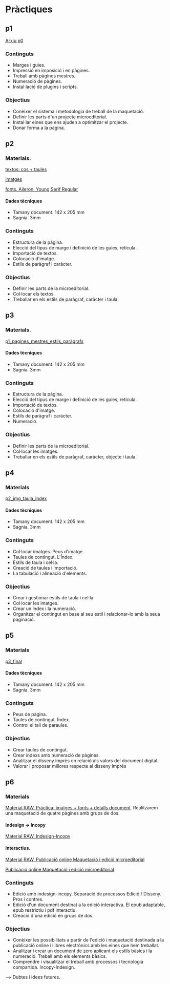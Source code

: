 # Pràctiques

## p1

[Arxiu p0](p0.zip)

### Continguts
* Marges i guies.
* Impressió en imposició i en pàgines.
* Treball amb pàgines mestres.
* Numeració de pàgines.
* Instal·lació de plugins i scripts.
### Objectius
* Conèixer el sistema i metodologia de treball de la maquetació.
* Definir les parts d'un projecte microeditorial.
* Instal·lar eines que ens ajuden a optimitzar el projecte.
* Donar forma a la pàgina.


## p2

### Materials.

[textos: cos + taules](textos.zip)

[imatges](img.zip)

[fonts. Aileron. Young Serif Regular](fonts.zip)

#### Dades tècniques
* Tamany document. 142 x 205 mm
* Sagnia. 3mm
### Continguts
* Estructura de la pàgina.
* Elecció del tipus de marge i definició de les guies, retícula.
* Importació de textos.
* Colocació d'imatge.
* Estils de paràgraf i caràcter.
### Objectius
* Definir les parts de la microeditorial.
* Col·locar els textos.
* Treballar en els estils de paràgraf, caràcter i taula.

## p3

### Materials.

[p1_pagines_mestres_estils_paràgrafs](p1_vtext.zip)

#### Dades tècniques
* Tamany document. 142 x 205 mm
* Sagnia. 3mm
### Continguts
* Estructura de la pàgina.
* Elecció del tipus de marge i definició de les guies, retícula.
* Importació de textos.
* Colocació d'imatge.
* Estils de paràgraf i caràcter.
* Numeració.
### Objectius
* Definir les parts de la microeditorial.
* Col·locar les imatges.
* Treballar en els estils de paràgraf, caràcter, objecte i taula.

## p4

### Materials
[p2_img_taula_index](p2_img_taula_index.zip)

#### Dades tècniques
* Tamany document. 142 x 205 mm
* Sagnia. 3mm
### Continguts
* Col·locar imatges. Peus d'imatge.
* Taules de contingut. L'Índex.
* Estils de taula i cel·la.
* Creació de taules i importació.
* La tabulació i alineació d'elements.
### Objectius
* Crear i gestionar estils de taula i cel·la.
* Col·locar les imatges.
* Crear un índex i la numeració.
* Organitzar el contingut en base al seu estil i relacionar-lo amb la seua paginació.

## p5

### Materials
[p3_final](p3_final.zip)
#### Dades tècniques
* Tamany document. 142 x 205 mm
* Sagnia. 3mm
### Continguts
* Peus de pàgina.
* Taules de contingut. Índex.
* Control el tall de paraules.
### Objectius
* Crear taules de contingut.
* Crear índexs amb numeració de pàgines.
* Analitzar el disseny imprès en relació als valors del document digital.
* Valorar i proposar millores respecte al disseny imprés

## p6

### Materials


[Material RAW. Pràctica: imatges + fonts + detalls document](). Realitzarem una maquetació de quatre pàgines amb grups de dos.

#### Indesign -> Incopy

[Material RAW. Indesign-Incopy](indesign_incopy.zip)

#### Interactius.

[Material RAW. Publicació online Maquetació i edició microeditorial](interactiu_indesign.zip)

[Publicació online Maquetació i edició microeditorial](https://indd.adobe.com/view/acb28818-dd1f-4adc-9816-cd4a7e25b180)

### Continguts
* Edició amb indesign-incopy. Separació de processos Edició / Disseny. Pros i contres.
* Edició d'un document destinat a la edició interactiva. El epub adaptable, epub restrictiu i pdf interactiu.
* Creació d'una edició en grups de dos.
### Objectius
* Conèixer les possibilitats a partir de l'edició i maquetació destinada a la publicació online i llibres electrònics amb les eines que hem treballat.
* Analitzar i crear un document de zero aplicant els estils bàsics i la numeració. Treball amb els elements bàsics.
* Comprendre i visualitzar el treball amb processos i tecnologia compartida. Incopy-Indesign.

--> Dubtes i idees futures.

